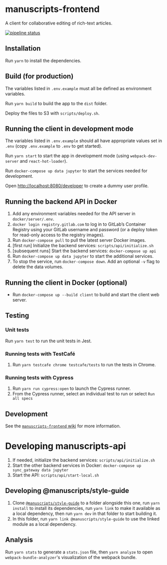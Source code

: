 # manuscripts-frontend 

A client for collaborative editing of rich-text articles.

[![pipeline status](https://gitlab.com/mpapp-private/manuscripts-frontend/badges/master/pipeline.svg)](https://gitlab.com/mpapp-private/manuscripts-frontend/commits/master)

## Installation

Run `yarn` to install the dependencies.

## Build (for production)

The variables listed in `.env.example` must all be defined as environment variables.

Run `yarn build` to build the app to the `dist` folder.
 
Deploy the files to S3 with `scripts/deploy.sh`.

## Running the client in development mode

The variables listed in `.env.example` should all have appropriate values set in `.env` (copy `.env.example` to `.env` to get started).

Run `yarn start` to start the app in development mode (using `webpack-dev-server` and `react-hot-loader`).

Run `docker-compose up data jupyter` to start the services needed for development.

Open <http://localhost:8080/developer> to create a dummy user profile.

## Running the backend API in Docker

1. Add any environment variables needed for the API server in `docker/server/.env`.
1. `docker login registry.gitlab.com` to log in to GitLab’s Container Registry using your GitLab username and password (or a deploy token for read-only access to the registry images).
1. Run `docker-compose pull` to pull the latest server Docker images.
1. [first run] Initialize the backend services: `scripts/api/initialize.sh`
1. [subsequent runs] Start the backend services: `docker-compose up api`
1. Run `docker-compose up data jupyter` to start the additional services.
1. To stop the service, run `docker-compose down`. Add an optional `-v` flag to delete the data volumes.

## Running the client in Docker (optional)

- Run `docker-compose up --build client` to build and start the client web server.

## Testing

### Unit tests

Run `yarn test` to run the unit tests in Jest.

### Running tests with TestCafé

1. Run `yarn testcafe chrome testcafe/tests` to run the tests in Chrome.

### Running tests with Cypress

1. Run `yarn run cypress:open` to launch the Cypress runner.
1. From the Cypress runner, select an individual test to run or select `Run all specs`

## Development

See the [`manuscripts-frontend` wiki](https://gitlab.com/mpapp-private/manuscripts-frontend/wikis/) for more information.

# Developing manuscripts-api

1. If needed, initialize the backend services: `scripts/api/initialize.sh`
1. Start the other backend services in Docker: `docker-compose up sync_gateway data jupyter`
1. Start the API: `scripts/api/start-local.sh`

## Developing @manuscripts/style-guide

1. Clone [`@manuscripts/style-guide`](https://gitlab.com/mpapp-public/manuscripts-style-guide) to a folder alongside this one, run `yarn install` to install its dependencies, run `yarn link` to make it available as a local dependency, then run `yarn dev` in that folder to start building it.
1. In this folder, run `yarn link @manuscripts/style-guide` to use the linked module as a local dependency.

## Analysis

Run `yarn stats` to generate a `stats.json` file, then `yarn analyze` to open `webpack-bundle-analyzer`'s visualization of the webpack bundle.
